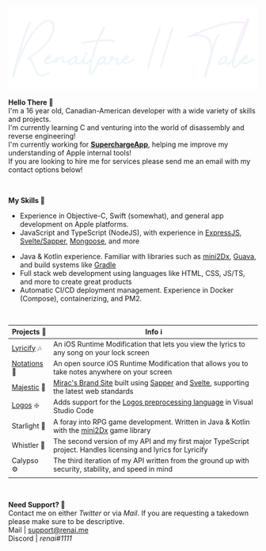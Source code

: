 [![Renaitare](assets/header.png)](https://renai.me)

**Hello There 👋**<br/>
I'm a 16 year old, Canadian-American developer with a wide variety of skills and projects.<br>
I'm currently learning C and venturing into the world of disassembly and reverse engineering!<br>
I'm currently working for [**SuperchargeApp**](https://twitter.com/SuperchargeApp), helping me improve my understanding of Apple internal tools!<br>
If you are looking to hire me for services please send me an email with my contact options below!<br>

<br>

**My Skills 🤹**<br>
 - Experience in Objective-C, Swift (somewhat), and general app development on Apple platforms.
 - JavaScript and TypeScript (NodeJS), with experience in [ExpressJS](https://expressjs.com), [Svelte/Sapper](https://github.com/sveltejs), [Mongoose](https://mongoosejs.com), and more

* Java & Kotlin experience. Familiar with libraries such as [mini2Dx](https://github.com/mini2Dx/mini2Dx), [Guava](https://google.com/guava), and build systems like [Gradle](https://gradle.org)
* Full stack web development using languages like HTML, CSS, JS/TS, and more to create great products
* Automatic CI/CD deployment management. Experience in Docker (Compose), containerizing, and PM2.

<br>

| Projects 🚧 | Info ℹ️ |
|--------------------------------------------------|------------------------------------------------------------------------------------------------|
| [Lyricify](https://chariz.com/buy/lyricify) 🎶 | An iOS Runtime Modification that lets you view the lyrics to any song on your lock screen |
| [Notations](https://github.com/tale/notations) 📝 | An open source iOS Runtime Modification that allows you to take notes anywhere on your screen |
| [Majestic](https://github.com/tale/majestic) 📱 | [Mirac's Brand Site](https://madebymirac.com) built using [Sapper](https://github.com/sveltejs/sapper) and [Svelte](https://github.com/sveltejs/svelte), supporting the latest web standards |
| [Logos](https://github.com/tale/logos) ❇️ | Adds support for the [Logos preprocessing language](https://github.com/theos/logos) in Visual Studio Code |
| Starlight 🌟 | A foray into RPG game development. Written in Java & Kotlin with the [mini2Dx](https://github.com/mini2Dx/mini2Dx) game library |
| Whistler 🔧 | The second version of my API and my first major TypeScript project. Handles licensing and lyrics for Lyricify |
| Calypso ⚙️ | The third iteration of my API written from the ground up with security, stability, and speed in mind |
|                                                  |                                                                                                |

<br>

**Need Support? 👤**<br/>
Contact me on either *Twitter* or via *Mail*. If you are requesting a takedown please make sure to be descriptive.<br>
Mail | [support@renai.me](mailto:support@renai.me)<br>
Discord | *renai#1111*
